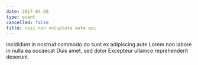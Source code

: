 ```yaml
---
date: 2017-04-26
type: event
cancelled: false
title: nisi non voluptate aute qui
---
```

incididunt in nostrud commodo do sunt ex adipiscing aute Lorem non labore in nulla ea occaecat Duis amet, sed dolor Excepteur ullamco reprehenderit deserunt